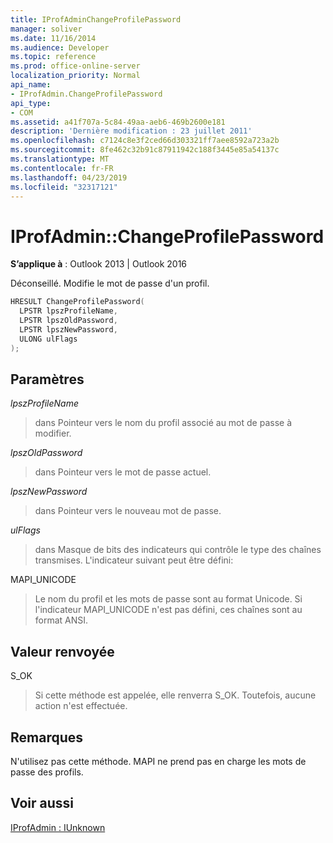```yaml
---
title: IProfAdminChangeProfilePassword
manager: soliver
ms.date: 11/16/2014
ms.audience: Developer
ms.topic: reference
ms.prod: office-online-server
localization_priority: Normal
api_name:
- IProfAdmin.ChangeProfilePassword
api_type:
- COM
ms.assetid: a41f707a-5c84-49aa-aeb6-469b2600e181
description: 'Dernière modification : 23 juillet 2011'
ms.openlocfilehash: c7124c8e3f2ced66d303321ff7aee8592a723a2b
ms.sourcegitcommit: 8fe462c32b91c87911942c188f3445e85a54137c
ms.translationtype: MT
ms.contentlocale: fr-FR
ms.lasthandoff: 04/23/2019
ms.locfileid: "32317121"
---
```

# <a name="iprofadminchangeprofilepassword"></a>IProfAdmin::ChangeProfilePassword

  
  
**S’applique à** : Outlook 2013 | Outlook 2016 
  
Déconseillé. Modifie le mot de passe d'un profil.
  
```cpp
HRESULT ChangeProfilePassword(
  LPSTR lpszProfileName,
  LPSTR lpszOldPassword,
  LPSTR lpszNewPassword,
  ULONG ulFlags
);
```

## <a name="parameters"></a>Paramètres

 _lpszProfileName_
  
> dans Pointeur vers le nom du profil associé au mot de passe à modifier.
    
 _lpszOldPassword_
  
> dans Pointeur vers le mot de passe actuel.
    
 _lpszNewPassword_
  
> dans Pointeur vers le nouveau mot de passe.
    
 _ulFlags_
  
> dans Masque de bits des indicateurs qui contrôle le type des chaînes transmises. L'indicateur suivant peut être défini:
    
MAPI_UNICODE 
  
> Le nom du profil et les mots de passe sont au format Unicode. Si l'indicateur MAPI_UNICODE n'est pas défini, ces chaînes sont au format ANSI.
    
## <a name="return-value"></a>Valeur renvoyée

S_OK 
  
> Si cette méthode est appelée, elle renverra S_OK. Toutefois, aucune action n'est effectuée.
    
## <a name="remarks"></a>Remarques

N'utilisez pas cette méthode. MAPI ne prend pas en charge les mots de passe des profils.
  
## <a name="see-also"></a>Voir aussi



[IProfAdmin : IUnknown](iprofadminiunknown.md)

